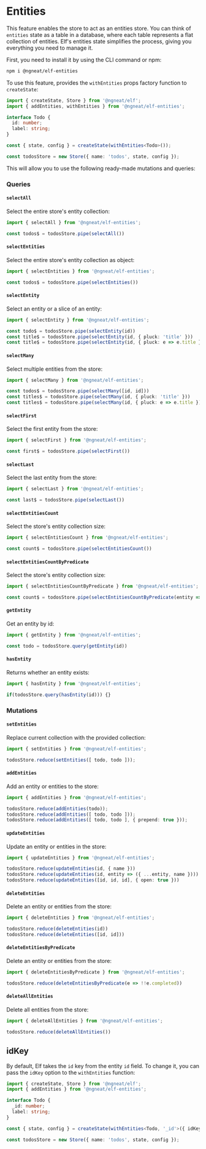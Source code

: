 # Entities

This feature enables the store to act as an entities store. You can think of `entities` state as a table in a database, where each table represents a flat collection of entities. Elf's entities state simplifies the process, giving you everything you need to manage it.

First, you need to install it by using the CLI command or npm:

```bash
npm i @ngneat/elf-entities
```

To use this feature, provides the `withEntities` props factory function to `createState`:

```ts
import { createState, Store } from '@ngneat/elf';
import { addEntities, withEntities } from '@ngneat/elf-entities';

interface Todo {
  id: number;
  label: string;
}

const { state, config } = createState(withEntities<Todo>());

const todosStore = new Store({ name: 'todos', state, config });
```

This will allow you to use the following ready-made mutations and queries:

### Queries

#### `selectAll`

Select the entire store's entity collection:

```ts
import { selectAll } from '@ngneat/elf-entities';

const todos$ = todosStore.pipe(selectAll())
```

#### `selectEntities`

Select the entire store's entity collection as object:

```ts
import { selectEntities } from '@ngneat/elf-entities';

const todos$ = todosStore.pipe(selectEntities())
```

#### `selectEntity`

Select an entity or a slice of an entity:

```ts
import { selectEntity } from '@ngneat/elf-entities';

const todo$ = todosStore.pipe(selectEntity(id))
const title$ = todosStore.pipe(selectEntity(id, { pluck: 'title' }))
const title$ = todosStore.pipe(selectEntity(id, { pluck: e => e.title }))
```

#### `selectMany`

Select multiple entities from the store:

```ts
import { selectMany } from '@ngneat/elf-entities';

const todos$ = todosStore.pipe(selectMany([id, id]))
const titles$ = todosStore.pipe(selectMany(id, { pluck: 'title' }))
const titles$ = todosStore.pipe(selectMany(id, { pluck: e => e.title }))
```

#### `selectFirst`

Select the first entity from the store:

```ts
import { selectFirst } from '@ngneat/elf-entities';

const first$ = todosStore.pipe(selectFirst())
```

#### `selectLast`

Select the last entity from the store:

```ts
import { selectLast } from '@ngneat/elf-entities';

const last$ = todosStore.pipe(selectLast())
```

#### `selectEntitiesCount`

Select the store's entity collection size:

```ts
import { selectEntitiesCount } from '@ngneat/elf-entities';

const count$ = todosStore.pipe(selectEntitiesCount())
```

#### `selectEntitiesCountByPredicate`

Select the store's entity collection size:

```ts
import { selectEntitiesCountByPredicate } from '@ngneat/elf-entities';

const count$ = todosStore.pipe(selectEntitiesCountByPredicate(entity => entity.completed))
```

#### `getEntity`

Get an entity by id:

```ts
import { getEntity } from '@ngneat/elf-entities';

const todo = todosStore.query(getEntity(id))
```

#### `hasEntity`

Returns whether an entity exists:

```ts
import { hasEntity } from '@ngneat/elf-entities';

if(todosStore.query(hasEntity(id))) {}
```

### Mutations

#### `setEntities`

Replace current collection with the provided collection:

```ts
import { setEntities } from '@ngneat/elf-entities';

todosStore.reduce(setEntities([ todo, todo ]));
```

#### `addEntities`

Add an entity or entities to the store:

```ts
import { addEntities } from '@ngneat/elf-entities';

todosStore.reduce(addEntities(todo));
todosStore.reduce(addEntities([ todo, todo ]));
todosStore.reduce(addEntities([ todo, todo ], { prepend: true }));
```

#### `updateEntities`

Update an entity or entities in the store:

```ts
import { updateEntities } from '@ngneat/elf-entities';

todosStore.reduce(updateEntities(id, { name }))
todosStore.reduce(updateEntities(id, entity => ({ ...entity, name })))
todosStore.reduce(updateEntities([id, id, id], { open: true }))
```


#### `deleteEntities`

Delete an entity or entities from the store:

```ts
import { deleteEntities } from '@ngneat/elf-entities';

todosStore.reduce(deleteEntities(id))
todosStore.reduce(deleteEntities([id, id]))
```

#### `deleteEntitiesByPredicate`

Delete an entity or entities from the store:

```ts
import { deleteEntitiesByPredicate } from '@ngneat/elf-entities';

todosStore.reduce(deleteEntitiesByPredicate(e => !!e.completed))
```

#### `deleteAllEntities`

Delete all entities from the store:

```ts
import { deleteAllEntities } from '@ngneat/elf-entities';

todosStore.reduce(deleteAllEntities())
```


## idKey
By default, Elf takes the `id` key from the entity `id` field. To change it, you can pass the `idKey` option to the `withEntities` function:

```ts
import { createState, Store } from '@ngneat/elf';
import { addEntities } from '@ngneat/elf-entities';

interface Todo {
  _id: number;
  label: string;
}

const { state, config } = createState(withEntities<Todo, '_id'>({ idKey: '_id'}));

const todosStore = new Store({ name: 'todos', state, config });
```
